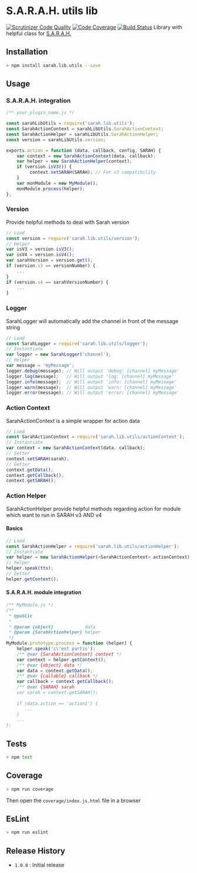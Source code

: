 S.A.R.A.H. utils lib
====================

[![Scrutinizer Code Quality](https://scrutinizer-ci.com/g/yoanm/parameterBagJs/badges/quality-score.png?b=master)](https://scrutinizer-ci.com/g/yoanm/parameterBagJs/?branch=master) [![Code Coverage](https://scrutinizer-ci.com/g/yoanm/parameterBagJs/badges/coverage.png?b=master)](https://scrutinizer-ci.com/g/yoanm/parameterBagJs/?branch=master) [![Build Status](https://scrutinizer-ci.com/g/yoanm/parameterBagJs/badges/build.png?b=master)](https://scrutinizer-ci.com/g/yoanm/parameterBagJs/build-status/master)
Library with helpful class for [S.A.R.A.H.](http://encausse.net/s-a-r-a-h)

## Installation
```bash
> npm install sarah.lib.utils --save
```

## Usage

### S.A.R.A.H. integration
```javascript
/** your_plugin_name.js */

const sarahLibUtils = require('sarah.lib.utils');
const SarahActionContext = sarahLibUtils.SarahActionContext;
const SarahActionHelper = sarahLibUtils.SarahActionHelper;
const version = sarahLibUtils.version;

exports.action = function (data, callback, config, SARAH) {
    var context = new SarahActionContext(data, callback);
    var helper = new SarahActionHelper(context);
    if (version.isV3()) {
         context.setSARAH(SARAH); // For v3 compatibility
    }
    var monModule = new MyModule();
    monModule.process(helper);
};
```

### Version
Provide helpful methods to deal with Sarah version
```javascript
// Load
const version = require('sarah.lib.utils/version');
// Helper
var isV3 = version.isV3();
var isV4 = version.isV4();
var sarahVersion = version.get();
if (version.v3 == versionNumber) {
    ...
}
if (version.v4 == sarahVersionNumber) {
    ...
}
```

### Logger
SarahLogger will automatically add the channel in front of the message string
```javascript
// Load
const SarahLogger = require('sarah.lib.utils/logger');
// Instantiate
var logger = new SarahLogger('channel');
// Helper
var message = 'myMessage';
logger.debug(message); // Will output 'debug: [channel] myMessage'
logger.log(message);   // Will output 'log: [channel] myMessage'
logger.info(message);  // Will output 'info: [channel] myMessage'
logger.warn(message);  // Will output 'warn: [channel] myMessage'
logger.error(message); // Will output 'error: [channel] myMessage'
```

### Action Context
SarahActionContext is a simple wrapper for action data
```javascript
// Load
const SarahActionContext = require('sarah.lib.utils/actionContext');
// Instantiate
var context = new SarahActionContext(data, callback);
// Setter
context.setSARAH(sarah);
// Getter
context.getData();
context.getCallback();
context.getSARAH();
```

### Action Helper
SarahActionHelper provide helpful methods regarding action for module which want to run in SARAH v3 AND v4

#### Basics
```javascript
// Load
const SarahActionHelper = require('sarah.lib.utils/actionHelper');
// Instantiate
var helper = new SarahActionHelper(<SarahActionContext> actionContext);
// helper
helper.speak(tts);
// Getter
helper.getContext();
```

#### S.A.R.A.H. module integration
```javascript
/** MyModule.js */
/**
 * @public
 *
 * @param {object}            data
 * @param {SarahActionHelper} helper
 */
MyModule.prototype.process = function (helper) {
    helper.speak('c\'est partis');
    /** @var {SarahActionContext} context */
    var context = helper.getContext();
    /** @var {object} data */
    var data = context.getData();
    /** @var {callable} callback */
    var callback = context.getCallback();
    /** @var {SARAH} sarah
    var sarah = context.getSARAH();
    
    if (data.action == 'action1') {
       ...
    }
    ...
};
```

## Tests
```bash
> npm test
```

## Coverage
```bash
> npm run coverage
```
Then open the `coverage/index.js.html` file in a browser

## EsLint
```bash
> npm run eslint
```

## Release History

* `1.0.0` : Initial release
